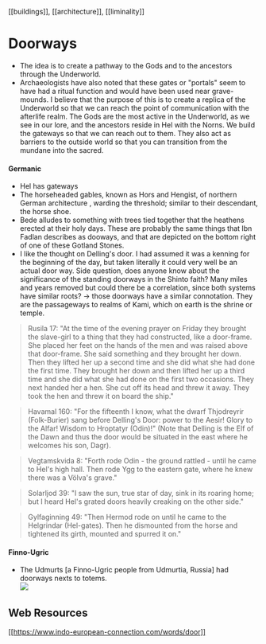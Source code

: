 [[buildings]], [[architecture]], [[liminality]]
# Doorways


- The idea is to create a pathway to the Gods and to the ancestors through the Underworld.
- Archaeologists have also noted that these gates or "portals" seem to have had a ritual function and would have been used near grave-mounds. I believe that the purpose of this is  to create a replica of the Underworld so that we can reach the point of communication with the afterlife realm. The Gods are the most active in the Underworld, as we see in our lore, and the ancestors reside in Hel with the Norns. We build the gateways so that we can reach out to them. They also act as barriers to the outside world so that you can transition from the mundane into the sacred.

#### Germanic
- Hel has gateways
- The horseheaded gables, known as Hors and Hengist, of northern German architecture , warding the threshold; similar to their descendant, the horse shoe.
- Bede alludes to something with trees tied together that the heathens erected at their holy days. These are probably the same things that Ibn Fadlan describes as dooways, and that are depicted on the bottom right of one of these Gotland Stones.
- I like the thought on Delling's door. I had assumed it was a kenning for the beginning of the day, but taken literally it could very well be an actual door way.
Side question, does anyone know about the significance of the standing doorways in the Shinto faith? Many miles and years removed but could there be a correlation, since both systems have similar roots? -> those doorways have a similar connotation. They are the passageways to realms of Kami, which on earth is the shrine or temple.
> Rusila 17: "At the time of the evening prayer on Friday they brought the slave-girl to a thing that they had constructed, like a door-frame. She placed her feet on the hands of the men and was raised above that door-frame. She said something and they brought her down. Then they lifted her up a second time and she did what she had done the first time. They brought her down and then lifted her up a third time and she did what she had done on the first two occasions. They next handed her a hen. She cut off its head and threw it away. They took the hen and threw it on board the ship."

> Havamal 160: "For the fifteenth I know, what the dwarf Thjodreyrir (Folk-Burier) sang before Delling's Door: power to the Aesir! Glory to the Alfar! Wisdom to Hroptatyr (Odin)!" (Note that Delling is the Elf of the Dawn and thus the door would be situated in the east where he welcomes his son, Dagr).

> Vegtamskvida 8:  "Forth rode Odin -
> the ground rattled -
> until he came 
> to Hel's high hall.
> Then rode Ygg 
> to the eastern gate,
> where he knew there was
> a Völva's grave."

> Solarljod 39: "I saw the sun, true star of day, sink in its roaring home; but I heard Hel's grated doors heavily creaking on the other side."

> Gylfaginning 49: "Then Hermod rode on until he came to the Helgrindar (Hel-gates). Then he dismounted from the horse and tightened its girth, mounted and spurred it on."


#### Finno-Ugric
- The Udmurts [a Finno-Ugric people from Udmurtia, Russia] had doorways nexts to totems.  
![](a/doorway-udmurt.jpg)

## Web Resources
[[https://www.indo-european-connection.com/words/door]]
